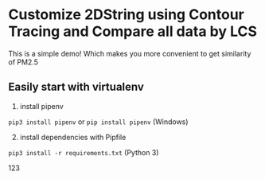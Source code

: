 
# Customize 2DString using Contour Tracing and Compare all data by LCS
This is a simple demo! Which makes you more convenient to get similarity of PM2.5

## Easily start with virtualenv

1. install pipenv 

  `pip3 install pipenv` or `pip install pipenv` (Windows)

2. install dependencies with Pipfile

  `pip3 install -r requirements.txt` (Python 3)
  
  
  
  123
